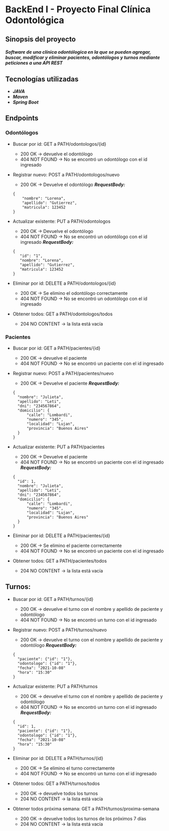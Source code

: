 # BackEnd I - Proyecto Final Clínica Odontológica
## Sinopsis del proyecto
##### Software de una clínica odontólogica en la que se pueden agregar, buscar, modificar y eliminar pacientes, odontólogos y turnos mediante peticiones a una API REST
## Tecnologías utilizadas
- ***JAVA***
- ***Maven***
- ***Spring Boot***

## Endpoints
### Odontólogos

- Buscar por id: GET a PATH/odontologos/{id}

  * 200 OK → devuelve el odontólogo
  * 404 NOT FOUND → No se encontró un odontólogo con el id ingresado

- Registrar nuevo: POST a PATH/odontologos/nuevo

  * 200 OK → Devuelve el odontólogo
  ***RequestBody:***
  ```
  {
      "nombre": "Lorena",
      "apellido": "Gutierrez",
      "matricula": 123452
  }
  ```
  
- Actualizar existente: PUT a PATH/odontologos

  * 200 OK → Devuelve el odontólogo
  * 404 NOT FOUND → No se encontró un odontólogo con el id ingresado
  ***RequestBody:***
  ```
  {
     "id": "1",
     "nombre": "Lorena",
     "apellido": "Gutierrez",
     "matricula": 123452
  }
  ```

- Eliminar por id: DELETE a PATH/odontologos/{id}

  * 200 OK → Se elimino el odontólogo correctamente
  * 404 NOT FOUND → No se encontró un odontólogo con el id ingresado

- Obtener todos: GET a PATH/odontologos/todos

  * 204 NO CONTENT → la lista está vacía


### Pacientes
- Buscar por id: GET a PATH/pacientes/{id}

  * 200 OK → devuelve el paciente
  * 404 NOT FOUND → No se encontró un paciente con el id ingresado

- Registrar nuevo: POST a PATH/pacientes/nuevo

  * 200 OK → Devuelve el paciente
  ***RequestBody:***
  ```
  {
    "nombre": "Julieta",
    "apellido": "Leti",
    "dni": "234567864",
    "domicilio": {
        "calle": "Lombardi",
        "numero": "345",
        "localidad": "Lujan",
        "provincia": "Buenos Aires"
    }
  }
  ```
  
- Actualizar existente: PUT a PATH/pacientes

  * 200 OK → Devuelve el paciente
  * 404 NOT FOUND → No se encontró un paciente con el id ingresado
  ***RequestBody:***
  ```
  {
    "id": 1,
    "nombre": "Julieta",
    "apellido": "Leti",
    "dni": "234567864",
    "domicilio": {
        "calle": "Lombardi",
        "numero": "345",
        "localidad": "Lujan",
        "provincia": "Buenos Aires"
    }
  }
  ```

- Eliminar por id: DELETE a PATH/pacientes/{id}

  * 200 OK → Se elimino el paciente correctamente
  * 404 NOT FOUND → No se encontró un paciente con el id ingresado

- Obtener todos: GET a PATH/pacientes/todos
  * 204 NO CONTENT → la lista está vacía


## Turnos:

- Buscar por id: GET a PATH/turnos/{id}

  * 200 OK → devuelve el turno con el nombre y apellido de paciente y odontólogo
  * 404 NOT FOUND → No se encontró un turno con el id ingresado

- Registrar nuevo: POST a PATH/turnos/nuevo

  * 200 OK → devuelve el turno con el nombre y apellido de paciente y odontólogo
  ***RequestBody:***
  ```
  {
    "paciente": {"id": "1"},
    "odontologo": {"id": "1"},
    "fecha": "2021-10-08"
    "hora": "15:30"
  }
  ```
  
- Actualizar existente: PUT a PATH/turnos

  * 200 OK → devuelve el turno con el nombre y apellido de paciente y odontólogo
  * 404 NOT FOUND → No se encontró un turno con el id ingresado
  ***RequestBody:***
  ```
  {
    "id": 1,
    "paciente": {"id": "1"},
    "odontologo": {"id": "1"},
    "fecha": "2021-10-08"
    "hora": "15:30"
  }
  ```

- Eliminar por id: DELETE a PATH/turnos/{id}

  * 200 OK → Se elimino el turno correctamente
  * 404 NOT FOUND → No se encontró un turno con el id ingresado

- Obtener todos: GET a PATH/turnos/todos
  * 200 OK → devuelve todos los turnos
  * 204 NO CONTENT → la lista está vacía

- Obtener todos próxima semana: GET a PATH/turnos/proxima-semana
  * 200 OK → devuelve todos los turnos de los próximos 7 días
  * 204 NO CONTENT → la lista está vacía
